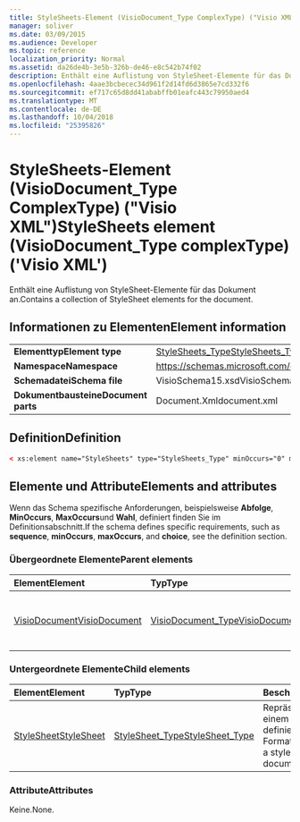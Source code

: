 ```yaml
---
title: StyleSheets-Element (VisioDocument_Type ComplexType) ("Visio XML")
manager: soliver
ms.date: 03/09/2015
ms.audience: Developer
ms.topic: reference
localization_priority: Normal
ms.assetid: da26de4b-3e5b-326b-de46-e8c542b74f02
description: Enthält eine Auflistung von StyleSheet-Elemente für das Dokument an.
ms.openlocfilehash: 4aae3bcbecec34d961f2d14fd6d3865e7cd332f6
ms.sourcegitcommit: ef717c65d8dd41ababffb01eafc443c79950aed4
ms.translationtype: MT
ms.contentlocale: de-DE
ms.lasthandoff: 10/04/2018
ms.locfileid: "25395826"
---
```

# <a name="stylesheets-element-visiodocumenttype-complextype-visio-xml"></a><span data-ttu-id="93acb-103">StyleSheets-Element (VisioDocument_Type ComplexType) ("Visio XML")</span><span class="sxs-lookup"><span data-stu-id="93acb-103">StyleSheets element (VisioDocument_Type complexType) ('Visio XML')</span></span>

<span data-ttu-id="93acb-104">Enthält eine Auflistung von StyleSheet-Elemente für das Dokument an.</span><span class="sxs-lookup"><span data-stu-id="93acb-104">Contains a collection of StyleSheet elements for the document.</span></span>
  
## <a name="element-information"></a><span data-ttu-id="93acb-105">Informationen zu Elementen</span><span class="sxs-lookup"><span data-stu-id="93acb-105">Element information</span></span>

|||
|:-----|:-----|
|<span data-ttu-id="93acb-106">**Elementtyp**</span><span class="sxs-lookup"><span data-stu-id="93acb-106">**Element type**</span></span> <br/> |[<span data-ttu-id="93acb-107">StyleSheets_Type</span><span class="sxs-lookup"><span data-stu-id="93acb-107">StyleSheets_Type</span></span>](stylesheets_type-complextypevisio-xml.md) <br/> |
|<span data-ttu-id="93acb-108">**Namespace**</span><span class="sxs-lookup"><span data-stu-id="93acb-108">**Namespace**</span></span> <br/> |https://schemas.microsoft.com/office/visio/2012/main  <br/> |
|<span data-ttu-id="93acb-109">**Schemadatei**</span><span class="sxs-lookup"><span data-stu-id="93acb-109">**Schema file**</span></span> <br/> |<span data-ttu-id="93acb-110">VisioSchema15.xsd</span><span class="sxs-lookup"><span data-stu-id="93acb-110">VisioSchema15.xsd</span></span>  <br/> |
|<span data-ttu-id="93acb-111">**Dokumentbausteine**</span><span class="sxs-lookup"><span data-stu-id="93acb-111">**Document parts**</span></span> <br/> |<span data-ttu-id="93acb-112">Document.Xml</span><span class="sxs-lookup"><span data-stu-id="93acb-112">document.xml</span></span>  <br/> |
   
## <a name="definition"></a><span data-ttu-id="93acb-113">Definition</span><span class="sxs-lookup"><span data-stu-id="93acb-113">Definition</span></span>

```XML
< xs:element name="StyleSheets" type="StyleSheets_Type" minOccurs="0" maxOccurs="1" ></xs:element >
```

## <a name="elements-and-attributes"></a><span data-ttu-id="93acb-114">Elemente und Attribute</span><span class="sxs-lookup"><span data-stu-id="93acb-114">Elements and attributes</span></span>

<span data-ttu-id="93acb-115">Wenn das Schema spezifische Anforderungen, beispielsweise **Abfolge**, **MinOccurs**, **MaxOccurs**und **Wahl**, definiert finden Sie im Definitionsabschnitt.</span><span class="sxs-lookup"><span data-stu-id="93acb-115">If the schema defines specific requirements, such as **sequence**, **minOccurs**, **maxOccurs**, and **choice**, see the definition section.</span></span> 
  
### <a name="parent-elements"></a><span data-ttu-id="93acb-116">Übergeordnete Elemente</span><span class="sxs-lookup"><span data-stu-id="93acb-116">Parent elements</span></span>

|<span data-ttu-id="93acb-117">**Element**</span><span class="sxs-lookup"><span data-stu-id="93acb-117">**Element**</span></span>|<span data-ttu-id="93acb-118">**Typ**</span><span class="sxs-lookup"><span data-stu-id="93acb-118">**Type**</span></span>|<span data-ttu-id="93acb-119">**Beschreibung**</span><span class="sxs-lookup"><span data-stu-id="93acb-119">**Description**</span></span>|
|:-----|:-----|:-----|
|[<span data-ttu-id="93acb-120">VisioDocument</span><span class="sxs-lookup"><span data-stu-id="93acb-120">VisioDocument</span></span>](visiodocument-elementvisio-xml.md) <br/> |[<span data-ttu-id="93acb-121">VisioDocument_Type</span><span class="sxs-lookup"><span data-stu-id="93acb-121">VisioDocument_Type</span></span>](visiodocument_type-complextypevisio-xml.md) <br/> |<span data-ttu-id="93acb-122">Das Stammelement eines Microsoft Visio-Dokuments.</span><span class="sxs-lookup"><span data-stu-id="93acb-122">The root element of a Microsoft Visio document.</span></span>  <br/> |
   
### <a name="child-elements"></a><span data-ttu-id="93acb-123">Untergeordnete Elemente</span><span class="sxs-lookup"><span data-stu-id="93acb-123">Child elements</span></span>

|<span data-ttu-id="93acb-124">**Element**</span><span class="sxs-lookup"><span data-stu-id="93acb-124">**Element**</span></span>|<span data-ttu-id="93acb-125">**Typ**</span><span class="sxs-lookup"><span data-stu-id="93acb-125">**Type**</span></span>|<span data-ttu-id="93acb-126">**Beschreibung**</span><span class="sxs-lookup"><span data-stu-id="93acb-126">**Description**</span></span>|
|:-----|:-----|:-----|
|[<span data-ttu-id="93acb-127">StyleSheet</span><span class="sxs-lookup"><span data-stu-id="93acb-127">StyleSheet</span></span>](stylesheet-element-stylesheets_type-complextypevisio-xml.md) <br/> |[<span data-ttu-id="93acb-128">StyleSheet_Type</span><span class="sxs-lookup"><span data-stu-id="93acb-128">StyleSheet_Type</span></span>](stylesheet_type-complextypevisio-xml.md) <br/> |<span data-ttu-id="93acb-129">Repräsentiert eine in einem Dokument definierte Formatvorlage.</span><span class="sxs-lookup"><span data-stu-id="93acb-129">Represents a style defined in a document.</span></span>  <br/> |
   
### <a name="attributes"></a><span data-ttu-id="93acb-130">Attribute</span><span class="sxs-lookup"><span data-stu-id="93acb-130">Attributes</span></span>

<span data-ttu-id="93acb-131">Keine.</span><span class="sxs-lookup"><span data-stu-id="93acb-131">None.</span></span>
  

